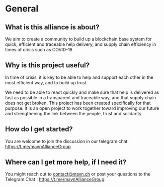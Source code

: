 # General
## What is this alliance is about?

We aim to create a community to build up a blockchain base system for quick, efficient and traceable help delivery, and supply chain efficiency in times of crisis such as COVID-19.

## Why is this project useful?

In time of crisis, it is key to be able to help and support each other in the most efficient way, and to build up trust.

We need to be able to react quickly and make sure that help is delivered as fast as possible in a transparent and traceable way, and that supply chain does not get broken. This project has been created specifically for that purpose. It is an open project to work together toward improving our future and strengthening the link between the people, trust and solidarity.

## How do I get started?
You are welcome to join the discussion in our telegram chat:
https://t.me/mavnAllianceGroup

## Where can I get more help, if I need it?

You might reach out to contact@mavn.ch or post your questions to the Telegram Chat : https://t.me/mavnAllianceGroup

